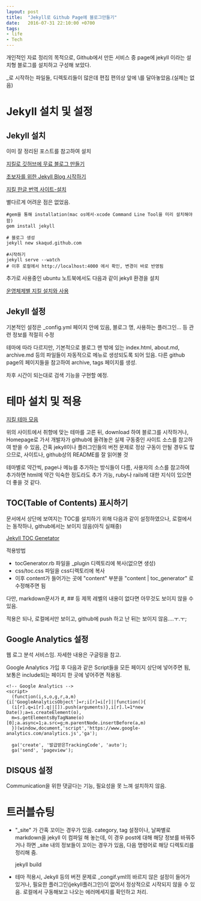 ```yaml
---
layout: post
title:  "Jekyll로 Github Page에 블로그만들기"
date:   2016-07-31 22:10:00 +0700
tags:
- life
- Tech
---
```

개인적인 자료 정리의 목적으로, Github에서 만든 서비스 중 page에 jekyll 이라는 설치형 블로그를 설치하고 구성해 보았다.

\_로 시작하는 파일들, 디렉토리들이 많은데 편집 편의상 앞에 \를 달아놓았음.(실제는 없음)

# Jekyll 설치 및 설정

## Jekyll 설치

이미 잘 정리된 포스트를 참고하여 설치

[지킬로 깃허브에 무료 블로그 만들기](http://nolboo.kim/blog/2013/10/15/free-blog-with-github-jekyll/)

[초보자를 위한 Jekyll Blog 시작하기](http://halryang.net/Jekyll-Blogging-For-Beginners/)

[지킬 한글 번역 사이트-설치](http://jekyllrb-ko.github.io/docs/installation/)

별다르게 어려운 점은 없었음.

    #gem을 통해 installation(mac os에서-xcode Command Line Tool을 미리 설치해야 함)
    gem install jekyll

    # 블로그 생성
    jekyll new skaqud.github.com

    #시작하기
    jekyll serve --watch
    # 이후 로컬에서 http://localhost:4000 에서 확인, 변경이 바로 반영됨


추가로 사용중인 ubuntu 노트북에서도 다음과 같이 jekyll 환경을 설치

[운영체제별 지킬 설치와 사용](http://vjinn.github.io/install-jekyll/)

## Jekyll 설정

기본적인 설정은 \_config.yml 페이지 안에 있음, 블로그 명, 사용하는 플러그인... 등 관련 정보를 적절히 수정

테마에 따라 다르지만, 기본적으로 블로그 맨 밖에 있는 index.html, about.md, archive.md 등의 파일들이 자동적으로 메뉴로 생성되도록 되어 있음. 다른 github page의 페이지들을 참고하여 archive, tags 페이지를 생성.

차후 시간이 되는대로 검색 기능을 구현할 예정.

# 테마 설치 및 적용

[지킬 테마 모음](http://jekyllthemes.org)

위의 사이트에서 취향에 맞는 테마를 고른 뒤, download 하여 블로그를 시작하거나, Homepage로 가서 개발자가 github에 올려놓은 실제 구동중인 사이트 소스를 참고하여 받을 수 있음, 간혹 jekyll이나 플러그인들의 버전 문제로 정상 구동이 안될 경우도 많으므로, 사이트나, github상의 README를 잘 읽어볼 것

테마별로 약간씩, page나 메뉴를 추가하는 방식들이 다름, 사용자의 소스를 참고하여 추가하면 html에 약간 익숙한 정도라도 추가 가능, ruby나 rails에 대한 지식이 있으면 더 좋을 것 같다.

## TOC(Table of Contents) 표시하기

문서에서 상단에 보여지는 TOC를 설치하기 위해 다음과 같이 설정하였으나, 로컬에서는 동작하나, github에서는 보이지 않음(아직 실패중)

[Jekyll TOC Genetator](https://github.com/dafi/jekyll-toc-generator)

적용방법

- tocGenerator.rb 파일을 \_plugin 디렉토리에 복사(없으면 생성)
- css/toc.css 파일을 css디렉토리에 복사
- 이후 content가 들어가는 곳에 "content" 부분을 "content | toc_generator" 로 수정해주면 됨

다만, markdown문서가 #, ## 등 제목 레벨의 내용이 없다면 아무것도 보이지 않을 수 있음.

적용은 되나, 로컬에서만 보이고, github에 push 하고 난 뒤는 보이지 않음....ㅜ.ㅜ;


## Google Analytics 설정

웹 로그 분석 서비스임. 자세한 내용은 구글링을 참고.

Google Analytics 가입 후 다음과 같은 Script들을 모든 페이지 상단에 넣어주면 됨, 보통은 include되는 페이지 한 곳에 넣어주면 적용됨.

    <!-- Google Analytics -->
    <script>
      (function(i,s,o,g,r,a,m){i['GoogleAnalyticsObject']=r;i[r]=i[r]||function(){
      (i[r].q=i[r].q||[]).push(arguments)},i[r].l=1*new Date();a=s.createElement(o),
      m=s.getElementsByTagName(o)[0];a.async=1;a.src=g;m.parentNode.insertBefore(a,m)
      })(window,document,'script','https://www.google-analytics.com/analytics.js','ga');

      ga('create', '발급받은TrackingCode', 'auto');
      ga('send', 'pageview');

## DISQUS 설정

Communication을 위한 댓글다는 기능, 필요성을 못 느껴 설치하지 않음.

# 트러블슈팅

- "\_site" 가 간혹 꼬이는 경우가 있음. category, tag 설정이나, 날짜별로 markdown을 jekyll 이 컴파일 해 놓는데, 이 경우 post에 대해 해당 정보를 바꿔주거나 하면 \_site 내의 정보들이 꼬이는 경우가 있음, 다음 명령어로 해당 디렉토리를 정리해 줌.

    jekyll build

- 테마 적용시, Jekyll 등의 버전 문제로 \_congif.yml의 바르지 않은 설정이 들어가 있거나, 필요한 플러그인(jekyll플러그인)이 없어서 정상적으로 시작되지 않을 수 있음. 로컬에서 구동해보고 나오는 에러메세지를 확인하고 처리.
